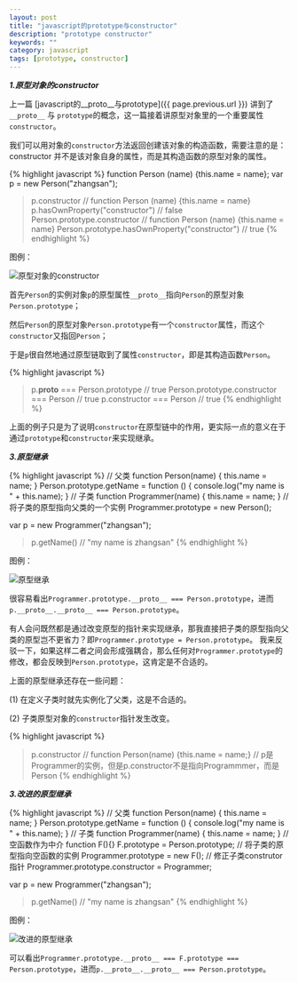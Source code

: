 ```yaml
---
layout: post
title: "javascript的prototype与constructor"
description: "prototype constructor"
keywords: ""
category: javascript
tags: [prototype, constructor]
---
```


***1.原型对象的constructor***

上一篇 [javascript的\_\_proto\_\_与prototype]({{ page.previous.url }}) 讲到了`__proto__` 与 `prototype`的概念，这一篇接着讲原型对象里的一个重要属性`constructor`。

我们可以用对象的`constructor`方法返回创建该对象的构造函数，需要注意的是：<span class="warning">constructor 并不是该对象自身的属性，而是其构造函数的原型对象的属性<span>。

{% highlight javascript %}
function Person (name) {this.name = name};
var p = new Person("zhangsan");

> p.constructor  // function Person (name) {this.name = name}
> p.hasOwnProperty("constructor")  // false
> Person.prototype.constructor  // function Person (name) {this.name = name}
> Person.prototype.hasOwnProperty("constructor")  // true
{% endhighlight %}

图例：

![原型对象的constructor]({{site.cdn}}/constructor.jpg)

首先`Person`的实例对象`p`的原型属性`__proto__`指向`Person`的原型对象`Person.prototype`；

然后`Person`的原型对象`Person.prototype`有一个`constructor`属性，而这个`constructor`又指回`Person`；

于是`p`很自然地通过原型链取到了属性`constructor`，即是其构造函数`Person`。

{% highlight javascript %}
> p.__proto__ === Person.prototype  // true
> Person.prototype.constructor === Person  // true
> p.constructor === Person  // true
{% endhighlight %}

上面的例子只是为了说明`constructor`在原型链中的作用，更实际一点的意义在于通过`prototype`和`constructor`来实现继承。

***3.原型继承*** 

{% highlight javascript %}
// 父类
function Person(name) {
    this.name = name;
}
Person.prototype.getName = function () {
    console.log("my name is " + this.name);
}
// 子类
function Programmer(name) {
    this.name = name;
}
// 将子类的原型指向父类的一个实例
Programmer.prototype = new Person();

var p = new Programmer("zhangsan");

> p.getName() // "my name is zhangsan" 
{% endhighlight %}

图例：

![原型继承]({{site.cdn}}/prototype-inherit.png)

很容易看出`Programmer.prototype.__proto__ === Person.prototype`，进而`p.__proto__.__proto__ === Person.prototype`。

有人会问既然都是通过改变原型的指针来实现继承，那我直接把子类的原型指向父类的原型岂不更省力？即`Programmer.prototype = Person.prototype`。
我来反驳一下，如果这样二者之间会形成强耦合，那么任何对`Programmer.prototype`的修改，都会反映到`Person.prototype`，这肯定是不合适的。

上面的原型继承还存在一些问题：

(1) 在定义子类时就先实例化了父类，这是不合适的。

(2) 子类原型对象的`constructor`指针发生改变。

{% highlight javascript %}
> p.constructor  // function Person(name) {this.name = name;}
// p是Programmer的实例，但是p.constructor不是指向Programmmer，而是Person
{% endhighlight %}

***3.改进的原型继承***

{% highlight javascript %}
// 父类
function Person(name) {
    this.name = name;
}
Person.prototype.getName = function () {
    console.log("my name is " + this.name);
}
// 子类
function Programmer(name) {
    this.name = name;
}
// 空函数作为中介
function F(){}
F.prototype = Person.prototype;
// 将子类的原型指向空函数的实例
Programmer.prototype = new F();
// 修正子类construtor指针
Programmer.prototype.constructor = Programmer;

var p = new Programmer("zhangsan");

> p.getName() // "my name is zhangsan" 
{% endhighlight %}

图例：

![改进的原型继承]({{site.cdn}}/improved-prototype-inherit.png)

可以看出`Programmer.prototype.__proto__ === F.prototype === Person.prototype`，进而`p.__proto__.__proto__ === Person.prototype`。
